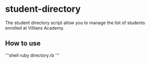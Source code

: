 # student-directory #

The student directory script allow you to manage the list of students enrolled at Villians Academy.

## How to use ##

'''shell
ruby directory.rb
'''
